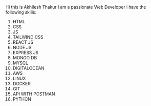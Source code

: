Hi this is Akhilesh Thakur I am a passionate Web Developer
I have the following skills:
1. HTML
2. CSS
3. JS
4. TAILWIND CSS
5. REACT JS
6. NODE JS
7. EXPRESS JS
8. MONGO DB
9. MYSQL
10. DIGITALOCEAN
11. AWS
12. LINUX
13. DOCKER
14. GIT
15. API WITH POSTMAN
16. PYTHON
